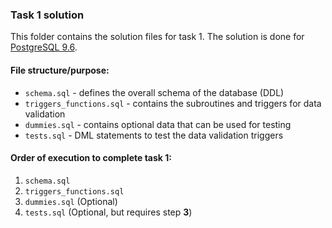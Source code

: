 ### Task 1 solution

This folder contains the solution files for task 1.
The solution is done for [PostgreSQL 9.6](https://www.postgresql.org/docs/9.6/index.html).

#### File structure/purpose:
  - `schema.sql` - defines the overall schema of the database (DDL)
  - `triggers_functions.sql` - contains the subroutines and triggers for data validation
  - `dummies.sql` - contains optional data that can be used for testing
  - `tests.sql` - DML statements to test the data validation triggers


#### Order of execution to complete task 1:
  1. `schema.sql`
  2. `triggers_functions.sql`
  3. `dummies.sql` (Optional)
  4. `tests.sql` (Optional, but requires step **3**)
